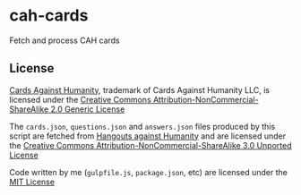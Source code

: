 cah-cards
=========

Fetch and process CAH cards

## License

[Cards Against Humanity](http://cardsagainsthumanity.com/), trademark of Cards Against Humanity LLC, is licensed under the [Creative Commons Attribution-NonCommercial-ShareAlike 2.0 Generic License](http://creativecommons.org/licenses/by-nc-sa/2.0/)

The `cards.json`, `questions.json` and `answers.json` files produced by this script are fetched from [Hangouts against Humanity](https://github.com/samurailink3/hangouts-against-humanity) and are licensed under the [Creative Commons Attribution-NonCommercial-ShareAlike 3.0 Unported License](http://creativecommons.org/licenses/by-nc-sa/3.0/deed.en_US)

Code written by me (`gulpfile.js`, `package.json`, etc) are licensed under the [MIT License](https://github.com/phated/cah-cards/blob/master/LICENSE)
